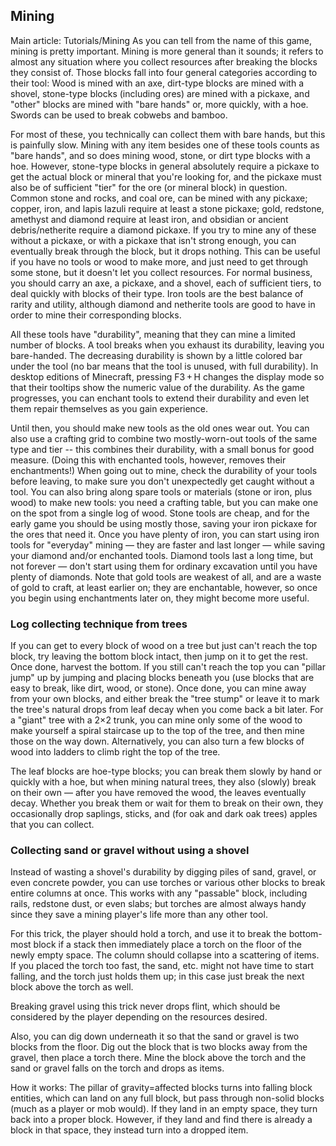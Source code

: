## Mining
Main article: Tutorials/Mining
As you can tell from the name of this game, mining is pretty important.  Mining is more general than it sounds; it refers to almost any situation where you collect resources after breaking the blocks they consist of.  Those blocks fall into four general categories according to their tool:  Wood is mined with an axe, dirt-type blocks are mined with a shovel, stone-type blocks (including ores) are mined with a pickaxe, and "other" blocks are mined with "bare hands" or, more quickly, with a hoe. Swords can be used to break cobwebs and bamboo.

For most of these, you technically can collect them with bare hands, but this is painfully slow.  Mining with any item besides one of these tools counts as "bare hands", and so does mining wood, stone, or dirt type blocks with a hoe.  However, stone-type blocks in general absolutely require a pickaxe to get the actual block or mineral that you're looking for, and the pickaxe must also be of sufficient "tier" for the ore (or mineral block) in question.  Common stone and rocks, and coal ore, can be mined with  any pickaxe; copper, iron, and lapis lazuli require at least a stone pickaxe; gold, redstone, amethyst and diamond require at least iron, and obsidian or ancient debris/netherite require a diamond pickaxe.  If you try to mine any of these without a pickaxe, or with a pickaxe that isn't strong enough, you can eventually break through the block, but it drops nothing.  This can be useful if you have no tools or wood to make more, and just need to get through some stone, but it doesn't let you collect resources.  For normal business, you should carry an axe, a pickaxe, and a shovel, each of sufficient tiers, to deal quickly with blocks of their type. Iron tools are the best balance of rarity and utility, although diamond and netherite tools are good to have in order to mine their corresponding blocks. 

All these tools have "durability", meaning that they can mine a limited number of blocks. A tool breaks when you exhaust its durability, leaving you bare-handed. The decreasing durability is shown by a little colored bar under the tool (no bar means that the tool is unused, with full durability).  In desktop editions of Minecraft, pressing F3 + H changes the display mode so that their tooltips show the numeric value of the durability. As the game progresses, you can enchant tools to extend their durability and even let them repair themselves as you gain experience.  

Until then, you should make new tools as the old ones wear out.  You can also use a crafting grid to combine two mostly-worn-out tools of the same type and tier -- this combines their durability, with a small bonus for good measure. (Doing this with enchanted tools, however, removes their enchantments!) When going out to mine, check the durability of your tools before leaving, to make sure you don't unexpectedly get caught without a tool. You can also bring along spare tools or materials (stone or iron, plus wood) to make new tools: you need a crafting table, but you can make one on the spot from a single log of wood. Stone tools are cheap, and for the early game you should be using mostly those, saving your iron pickaxe for the ores that need it. Once you have plenty of iron, you can start using iron tools for "everyday" mining — they are faster and last longer — while saving your diamond and/or enchanted tools.  Diamond tools last a long time, but not forever — don't start using them for ordinary excavation until you have plenty of diamonds. Note that gold tools are weakest of all, and are a waste of gold to craft, at least earlier on; they are enchantable, however, so once you begin using enchantments later on, they might become more useful.

### Log collecting technique from trees
If you can get to every block of wood on a tree but just can't reach the top block, try leaving the bottom block intact, then jump on it to get the rest.  Once done, harvest the bottom.  If you still can't reach the top you can "pillar jump" up by jumping and placing blocks beneath you (use blocks that are easy to break, like dirt, wood, or stone). Once done, you can mine away from your own blocks, and either break the "tree stump" or leave it to mark the tree's natural drops from leaf decay when you come back a bit later. For a "giant" tree with a 2×2 trunk, you can mine only some of the wood to make yourself a spiral staircase up to the top of the tree, and then mine those on the way down.  Alternatively, you can also turn a few blocks of wood into ladders to climb right the top of the tree.

The leaf blocks are hoe-type blocks; you can break them slowly by hand or quickly with a hoe, but when mining natural trees, they also (slowly) break on their own — after you have removed the wood, the leaves eventually decay. Whether you break them or wait for them to break on their own, they occasionally drop saplings, sticks, and (for oak and dark oak trees) apples that you can collect.

### Collecting sand or gravel without using a shovel
Instead of wasting a shovel's durability by digging piles of sand, gravel, or even concrete powder, you can use torches or various other blocks to break entire columns at once.  This works with any "passable" block, including rails, redstone dust, or even slabs; but torches are almost always handy since they save a mining player's life more than any other tool.

For this trick, the player should hold a torch, and use it to break the bottom-most block if a stack then immediately place a torch on the floor of the newly empty space.  The column should collapse into a scattering of items.  If you placed the torch too fast, the sand, etc. might not have time to start falling, and the torch just holds them up; in this case just break the next block above the torch as well. 

Breaking gravel using this trick never drops flint, which should be considered by the player depending on the resources desired.

Also, you can dig down underneath it so that the sand or gravel is two blocks from the floor. Dig out the block that is two blocks away from the gravel, then place a torch there. Mine the block above the torch and the sand or gravel falls on the torch and drops as items.

How it works:  The pillar of gravity=affected blocks turns into falling block entities, which can land on any full block, but pass through non-solid blocks (much as a player or mob would).  If they land in an empty space, they turn back into a proper block.  However, if they land and find there is already a block in that space, they instead turn into a dropped item.

